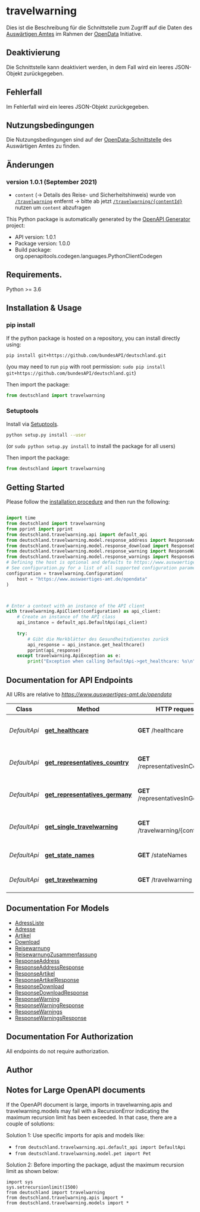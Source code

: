 # travelwarning
Dies ist die Beschreibung für die Schnittstelle zum Zugriff auf die Daten des [Auswärtigen Amtes](https://www.auswaertiges-amt.de/de/) im Rahmen der [OpenData](https://www.auswaertiges-amt.de/de/open-data-schnittstelle/736118) Initiative.
## Deaktivierung
Die Schnittstelle kann deaktiviert werden, in dem Fall wird ein leeres JSON-Objekt zurückgegeben.
## Fehlerfall
Im Fehlerfall wird ein leeres JSON-Objekt zurückgegeben.
## Nutzungsbedingungen
Die Nutzungsbedingungen sind auf der [OpenData-Schnittstelle](https://www.auswaertiges-amt.de/de/open-data-schnittstelle/736118)
 des Auswärtigen Amtes zu finden. 

## Änderungen
### version 1.0.1 (September 2021)
* `content` (-> Details des Reise- und Sicherheitshinweis) wurde von [`/travelwarning`](#operations-default-getTravelwarning)
 entfernt -> bitte ab jetzt [`/travelwarning/{contentId}`](#operations-default-getSingleTravelwarning) nutzen um `content` abzufragen

This Python package is automatically generated by the [OpenAPI Generator](https://openapi-generator.tech) project:

- API version: 1.0.1
- Package version: 1.0.0
- Build package: org.openapitools.codegen.languages.PythonClientCodegen

## Requirements.

Python >= 3.6

## Installation & Usage
### pip install

If the python package is hosted on a repository, you can install directly using:

```sh
pip install git+https://github.com/bundesAPI/deutschland.git
```
(you may need to run `pip` with root permission: `sudo pip install git+https://github.com/bundesAPI/deutschland.git`)

Then import the package:
```python
from deutschland import travelwarning
```

### Setuptools

Install via [Setuptools](http://pypi.python.org/pypi/setuptools).

```sh
python setup.py install --user
```
(or `sudo python setup.py install` to install the package for all users)

Then import the package:
```python
from deutschland import travelwarning
```

## Getting Started

Please follow the [installation procedure](#installation--usage) and then run the following:

```python

import time
from deutschland import travelwarning
from pprint import pprint
from deutschland.travelwarning.api import default_api
from deutschland.travelwarning.model.response_address import ResponseAddress
from deutschland.travelwarning.model.response_download import ResponseDownload
from deutschland.travelwarning.model.response_warning import ResponseWarning
from deutschland.travelwarning.model.response_warnings import ResponseWarnings
# Defining the host is optional and defaults to https://www.auswaertiges-amt.de/opendata
# See configuration.py for a list of all supported configuration parameters.
configuration = travelwarning.Configuration(
    host = "https://www.auswaertiges-amt.de/opendata"
)



# Enter a context with an instance of the API client
with travelwarning.ApiClient(configuration) as api_client:
    # Create an instance of the API class
    api_instance = default_api.DefaultApi(api_client)
    
    try:
        # Gibt die Merkblätter des Gesundheitsdienstes zurück
        api_response = api_instance.get_healthcare()
        pprint(api_response)
    except travelwarning.ApiException as e:
        print("Exception when calling DefaultApi->get_healthcare: %s\n" % e)
```

## Documentation for API Endpoints

All URIs are relative to *https://www.auswaertiges-amt.de/opendata*

Class | Method | HTTP request | Description
------------ | ------------- | ------------- | -------------
*DefaultApi* | [**get_healthcare**](docs/DefaultApi.md#get_healthcare) | **GET** /healthcare | Gibt die Merkblätter des Gesundheitsdienstes zurück
*DefaultApi* | [**get_representatives_country**](docs/DefaultApi.md#get_representatives_country) | **GET** /representativesInCountry | Gibt eine Liste der deutschen Vertretungen im Ausland zurück
*DefaultApi* | [**get_representatives_germany**](docs/DefaultApi.md#get_representatives_germany) | **GET** /representativesInGermany | Gibt eine Liste der ausländischen Vertretungen in Deutschland zurück
*DefaultApi* | [**get_single_travelwarning**](docs/DefaultApi.md#get_single_travelwarning) | **GET** /travelwarning/{contentId} | Gibt einen Reise- und Sicherheitshinweis zurück
*DefaultApi* | [**get_state_names**](docs/DefaultApi.md#get_state_names) | **GET** /stateNames | Gibt das Verzeichnis der Staatennamen zurück
*DefaultApi* | [**get_travelwarning**](docs/DefaultApi.md#get_travelwarning) | **GET** /travelwarning | Gibt alle Reise- und Sicherheitshinweise zurück


## Documentation For Models

 - [AdressListe](docs/AdressListe.md)
 - [Adresse](docs/Adresse.md)
 - [Artikel](docs/Artikel.md)
 - [Download](docs/Download.md)
 - [Reisewarnung](docs/Reisewarnung.md)
 - [ReisewarnungZusammenfassung](docs/ReisewarnungZusammenfassung.md)
 - [ResponseAddress](docs/ResponseAddress.md)
 - [ResponseAddressResponse](docs/ResponseAddressResponse.md)
 - [ResponseArtikel](docs/ResponseArtikel.md)
 - [ResponseArtikelResponse](docs/ResponseArtikelResponse.md)
 - [ResponseDownload](docs/ResponseDownload.md)
 - [ResponseDownloadResponse](docs/ResponseDownloadResponse.md)
 - [ResponseWarning](docs/ResponseWarning.md)
 - [ResponseWarningResponse](docs/ResponseWarningResponse.md)
 - [ResponseWarnings](docs/ResponseWarnings.md)
 - [ResponseWarningsResponse](docs/ResponseWarningsResponse.md)


## Documentation For Authorization

 All endpoints do not require authorization.

## Author




## Notes for Large OpenAPI documents
If the OpenAPI document is large, imports in travelwarning.apis and travelwarning.models may fail with a
RecursionError indicating the maximum recursion limit has been exceeded. In that case, there are a couple of solutions:

Solution 1:
Use specific imports for apis and models like:
- `from deutschland.travelwarning.api.default_api import DefaultApi`
- `from deutschland.travelwarning.model.pet import Pet`

Solution 2:
Before importing the package, adjust the maximum recursion limit as shown below:
```
import sys
sys.setrecursionlimit(1500)
from deutschland import travelwarning
from deutschland.travelwarning.apis import *
from deutschland.travelwarning.models import *
```

